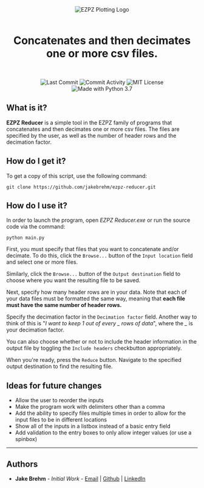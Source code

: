 <div align="center">

  <img src="https://github.com/jakebrehm/ezpz-reducer/blob/master/Assets/logo.png" alt="EZPZ Plotting Logo"/>

  <br>
  <br>

  <h1>Concatenates and then decimates one or more csv files.</h1>

  <br>

  <img src="https://img.shields.io/github/last-commit/jakebrehm/ezpz-reducer?style=for-the-badge&color=violet" alt="Last Commit"></img>
  <img src="https://img.shields.io/github/commit-activity/w/jakebrehm/ezpz-reducer?style=for-the-badge&color=violet" alt="Commit Activity"></img>
  <img src="https://img.shields.io/github/license/jakebrehm/ezpz-reducer?style=for-the-badge&color=violet" alt="MIT License"></img>
  <br>
  <img src="https://img.shields.io/badge/Made%20With-Python%203.7-violet.svg?style=for-the-badge&logo=Python" alt="Made with Python 3.7"></img>

</div>


## What is it?

**EZPZ Reducer** is a simple tool in the EZPZ family of programs that concatenates and then decimates one or more csv files. The files are specified by the user, as well as the number of header rows and the decimation factor.

## How do I get it?

To get a copy of this script, use the following command:
```
git clone https://github.com/jakebrehm/ezpz-reducer.git
```

## How do I use it?

In order to launch the program, open *EZPZ Reducer.exe* or run the source code via the command:

```
python main.py
```

First, you must specify that files that you want to concatenate and/or decimate. To do this, click the `Browse...` button of the `Input location` field and select one or more files.

Similarly, click the `Browse...` button of the `Output destination` field to choose where you want the resulting file to be saved.

Next, specify how many header rows are in your data. Note that each of your data files must be formatted the same way, meaning that **each file must have the same number of header rows.**

Specify the decimation factor in the `Decimation factor` field. Another way to think of this is "*I want to keep 1 out of every _ rows of data*", where the *_* is your decimation factor.

You can also choose whether or not to include the header information in the output file by toggling the `Include headers` checkbutton appropriately.

When you're ready, press the `Reduce` button. Navigate to the specified output destination to find the resulting file.

## Ideas for future changes
- Allow the user to reorder the inputs
- Make the program work with delimiters other than a comma
- Add the ability to specify files multiple times in order to allow for the input files to be in different locations
- Show all of the inputs in a listbox instead of a basic entry field
- Add validation to the entry boxes to only allow integer values (or use a spinbox)

---

## Authors
- **Jake Brehm** - *Initial Work* - [Email](mailto:jbrehm@tactair.com) | [Github](http://github.com/jakebrehm) | [LinkedIn](http://linkedin.com/in/jacobbrehm)